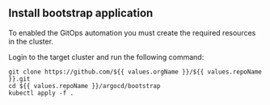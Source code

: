 ## Install bootstrap application
To enabled the GitOps automation you must create the required resources in the cluster.

Login to the target cluster and run the following command:
```
git clone https://github.com/${{ values.orgName }}/${{ values.repoName }}.git
cd ${{ values.repoName }}/argocd/bootstrap
kubectl apply -f .
```
